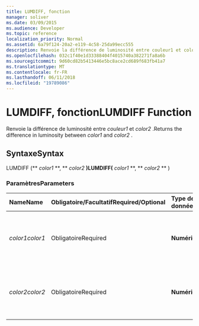 ```yaml
---
title: LUMDIFF, fonction
manager: soliver
ms.date: 03/09/2015
ms.audience: Developer
ms.topic: reference
localization_priority: Normal
ms.assetid: 6a79f124-20a2-e119-4c58-25da99ecc555
description: Renvoie la différence de luminosité entre couleur1 et color2.
ms.openlocfilehash: 032c1f40e1d33388404f4015740a382271fa8a6b
ms.sourcegitcommit: 9d60cd82b5413446e5bc8ace2cd689f683fb41a7
ms.translationtype: MT
ms.contentlocale: fr-FR
ms.lasthandoff: 06/11/2018
ms.locfileid: "19789086"
---
```

# <a name="lumdiff-function"></a><span data-ttu-id="80009-103">LUMDIFF, fonction</span><span class="sxs-lookup"><span data-stu-id="80009-103">LUMDIFF Function</span></span>

<span data-ttu-id="80009-104">Renvoie la différence de luminosité entre *couleur1* et *color2* .</span><span class="sxs-lookup"><span data-stu-id="80009-104">Returns the difference in luminosity between  *color1*  and  *color2*  .</span></span> 
  
## <a name="syntax"></a><span data-ttu-id="80009-105">Syntaxe</span><span class="sxs-lookup"><span data-stu-id="80009-105">Syntax</span></span>

<span data-ttu-id="80009-106">LUMDIFF (** *color1* **, ** *color2* **)</span><span class="sxs-lookup"><span data-stu-id="80009-106">LUMDIFF(** *color1* **, ** *color2* ** )</span></span> 
  
### <a name="parameters"></a><span data-ttu-id="80009-107">Paramètres</span><span class="sxs-lookup"><span data-stu-id="80009-107">Parameters</span></span>

|<span data-ttu-id="80009-108">**Name**</span><span class="sxs-lookup"><span data-stu-id="80009-108">**Name**</span></span>|<span data-ttu-id="80009-109">**Obligatoire/Facultatif**</span><span class="sxs-lookup"><span data-stu-id="80009-109">**Required/Optional**</span></span>|<span data-ttu-id="80009-110">**Type de données**</span><span class="sxs-lookup"><span data-stu-id="80009-110">**Data Type**</span></span>|<span data-ttu-id="80009-111">**Description**</span><span class="sxs-lookup"><span data-stu-id="80009-111">**Description**</span></span>|
|:-----|:-----|:-----|:-----|
| <span data-ttu-id="80009-112">_color1_</span><span class="sxs-lookup"><span data-stu-id="80009-112">_color1_</span></span> <br/> |<span data-ttu-id="80009-113">Obligatoire</span><span class="sxs-lookup"><span data-stu-id="80009-113">Required</span></span>  <br/> |<span data-ttu-id="80009-114">**Numérique**</span><span class="sxs-lookup"><span data-stu-id="80009-114">**Numeric**</span></span> <br/> |<span data-ttu-id="80009-115">Index de couleurs Microsoft Visio ou valeur RVB de la première couleur.</span><span class="sxs-lookup"><span data-stu-id="80009-115">The Microsoft Visio color index or RGB value of the first color.</span></span>  <br/> |
| <span data-ttu-id="80009-116">_color2_</span><span class="sxs-lookup"><span data-stu-id="80009-116">_color2_</span></span> <br/> |<span data-ttu-id="80009-117">Obligatoire</span><span class="sxs-lookup"><span data-stu-id="80009-117">Required</span></span>  <br/> |<span data-ttu-id="80009-118">**Numérique**</span><span class="sxs-lookup"><span data-stu-id="80009-118">**Numeric**</span></span> <br/> |<span data-ttu-id="80009-119">Index de couleurs Microsoft Visio ou valeur RVB de la deuxième couleur.</span><span class="sxs-lookup"><span data-stu-id="80009-119">The Microsoft Visio color index or RGB value of the second color.</span></span>  <br/> |
   


